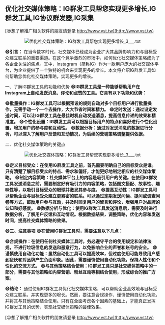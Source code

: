## **优化社交媒体策略：IG群发工具帮您实现更多增长,IG群发工具,IG协议群发器,IG采集**

[😍想了解推广相关软件的朋友请登录 http://www.vst.tw](http://www.vst.tw)

 <center><img src="https://vst.tw/MP4/tuiguang/png/4.png" alt="优化社交媒体策略：IG群发工具帮您实现更多增长_3___.txt"></center>

**😄引言：**
在当今数字时代，社交媒体已经成为企业扩大其品牌影响力和与目标受众建立联系的重要渠道。在这个竞争激烈的市场中，如何优化社交媒体策略成为了各企业关注的焦点。其中，Instagram（简称IG）作为一款用户庞大的社交媒体平台，为企业提供了一个独特的机会来实现更多的增长。本文将介绍IG群发工具如何帮助您优化社交媒体策略，实现更多的增长。

一、了解IG群发工具的功能和优势
**😄IG群发工具是一种能够帮助用户在Instagram上自动发送消息、评论和点赞的工具。它具有以下功能和优势：**

**😄批量操作：IG群发工具可以根据预设的规则自动对多个目标用户进行批量操作，无需手动一个一个去操作，大大节省时间和精力。**
**😄定时发送：通过设定发送时间，可以让IG群发工具在最佳时机自动发送消息，提高信息传递的效果和精准度。**
**😄个性化设置：IG群发工具可以根据目标用户的特点和喜好进行个性化设置，增加用户的参与度和互动性。**
**😄数据分析：通过对发送消息的数据进行分析，可以深入了解用户反馈和互动情况，为后续的营销策略调整提供依据。**

二、优化社交媒体策略的关键点

 <center><img src="https://vst.tw/MP4/tuiguang/png/6.png" alt="优化社交媒体策略：IG群发工具帮您实现更多增长_3___.txt"></center>

**😄定义目标受众：在使用IG群发工具之前，首先需要明确自己的目标受众是谁。只有清楚了解目标受众的特点、需求和偏好，才能更好地制定相应的社交媒体策略。**
**😄制定内容策略：社交媒体平台上的内容是吸引用户的关键。在使用IG群发工具发送消息之前，需要制定好有吸引力的内容策略，包括图文搭配、故事性、趣味性等，以吸引目标受众的眼球并激发其参与度。**
**😄提高互动性：IG群发工具可以帮助企业与目标受众建立更紧密的联系。可以通过定期发送问候、提问或调查问卷等方式，鼓励用户参与互动，并及时回复用户的留言和评论，增强用户对品牌的认知和好感度。**
**😄数据分析与优化：使用IG群发工具发送消息后，需要及时进行数据分析，了解用户反馈和互动情况。根据数据结果，调整策略，优化内容和发送时间，提高社交媒体策略的效果。**

**😄三、注意事项**
**😄在使用IG群发工具时，需要注意以下几点：**

**😄合规操作：在使用任何社交媒体工具时，务必遵守平台的使用规定和法律法规，不进行垃圾信息的发送和恶意行为，以免影响企业的声誉和账号的安全。**
**😄谨慎使用自动化功能：虽然自动化工具可以提高效率，但过度使用可能导致用户感到疲厌和对品牌产生负面印象。因此，需要谨慎使用自动化功能，保持人性化和个性化的交流方式。**
**😄与其他策略结合使用：IG群发工具只是社交媒体策略中的一部分，需要与其他策略如内容营销、粉丝互动等相结合使用，形成综合的推广方案。**

**😄结论：**
通过使用IG群发工具优化社交媒体策略，可以帮助企业高效地与目标受众建立联系，并实现更多的增长。然而，要注意合规操作、谨慎使用自动化功能，并将其与其他策略结合使用。只有在全面考虑各个因素的基础上，才能真正发挥IG群发工具的优势，实现社交媒体策略的最佳效果。

[😍想了解推广相关软件的朋友请登录 http://www.vst.tw](http://www.vst.tw)



